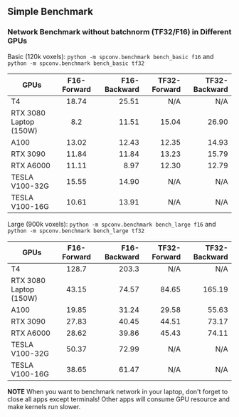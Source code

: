 <!--
 Copyright 2021 Yan Yan
 
 Licensed under the Apache License, Version 2.0 (the "License");
 you may not use this file except in compliance with the License.
 You may obtain a copy of the License at
 
     http://www.apache.org/licenses/LICENSE-2.0
 
 Unless required by applicable law or agreed to in writing, software
 distributed under the License is distributed on an "AS IS" BASIS,
 WITHOUT WARRANTIES OR CONDITIONS OF ANY KIND, either express or implied.
 See the License for the specific language governing permissions and
 limitations under the License.
-->

## Simple Benchmark

### Network Benchmark without batchnorm (TF32/F16) in Different GPUs

Basic (120k voxels): ```python -m spconv.benchmark bench_basic f16``` and ```python -m spconv.benchmark bench_basic tf32```

| GPUs | F16-Forward | F16-Backward | TF32-Forward  | TF32-Backward |
| -------------- |:---------------------:|---------------------:|---------------------:| ---------------------:|
| T4 | 18.74     | 25.51    | N/A      | N/A      |
| RTX 3080 Laptop (150W) | 8.2    | 11.51    | 15.04      | 26.90      |
| A100 | 13.02    | 12.43    | 12.35      | 14.93      |
| RTX 3090 | 11.84    | 11.84    | 13.23      | 15.79      |
| RTX A6000 | 11.11    | 8.97    | 12.30      | 12.79      |
| TESLA V100-32G | 15.55    | 14.90    | N/A       | N/A      |
| TESLA V100-16G | 10.61    | 13.91    | N/A       | N/A      |

Large (900k voxels): ```python -m spconv.benchmark bench_large f16``` and ```python -m spconv.benchmark bench_large tf32```

| GPUs | F16-Forward | F16-Backward | TF32-Forward  | TF32-Backward |
| -------------- |:---------------------:|---------------------:|---------------------:| ---------------------:|
| T4 | 128.7     | 203.3    | N/A      | N/A      |
| RTX 3080 Laptop (150W) | 43.15    | 74.57    | 84.65      | 165.19      |
| A100 | 19.85    | 31.24    | 29.58      | 55.63      |
| RTX 3090 | 27.83    | 40.45    | 44.51      | 73.17      |
| RTX A6000 | 28.62    | 39.86    | 45.43      | 74.11      |
| TESLA V100-32G | 50.37    | 72.99   | N/A      | N/A      |
| TESLA V100-16G | 38.65    | 61.47    | N/A       | N/A      |


**NOTE** 
When you want to benchmark network in your laptop, don't forget to close all apps except terminals! Other apps will consume GPU resource and make kernels run slower.


